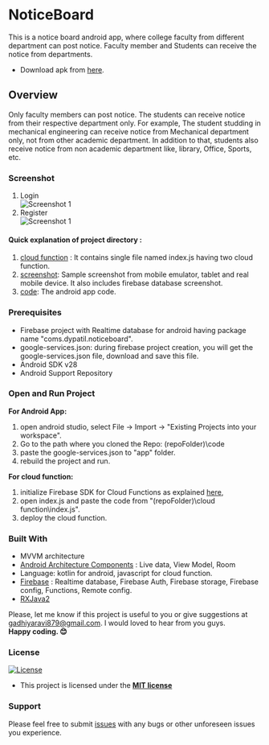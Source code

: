 # NoticeBoard

This is a notice board android app, where college faculty from different department can post notice. Faculty member and Students can receive the notice from departments.
- Download apk from [here](https://github.com/Ravi879/NoticeBoard/raw/master/Noticeboard.apk).

## Overview

Only faculty members can post notice. The students can receive notice from their respective department only.
For example, The student studding in mechanical engineering can receive notice from Mechanical department only, not from other academic department. In addition to that, students also receive notice from  non academic department like, library, Office, Sports, etc.

### Screenshot
1. Login <br>
![Screenshot 1](https://github.com/Ravi879/NoticeBoard/raw/master/Screenshot/login.jpg "")
2. Register <br>
![Screenshot 1](https://github.com/Ravi879/NoticeBoard/raw/master/Screenshot/register.jpg "")

 #### Quick explanation of project directory :
1. [cloud function](https://github.com/Ravi879/NoticeBoard/tree/master/cloud%20function) : It contains single file named index.js having two cloud function.
2. [screenshot](https://github.com/Ravi879/NoticeBoard/tree/master/Screenshot): Sample screenshot from mobile emulator, tablet and real mobile device. It also includes firebase database screenshot.
3. [code](https://github.com/Ravi879/NoticeBoard/tree/master/code): The android app code.

### Prerequisites

- Firebase project with Realtime database for android having package name "coms.dypatil.noticeboard".
- google-services.json:  during firebase project creation, you will get the google-services.json file, download and save this file.
- Android SDK v28
-  Android Support Repository

### Open and Run Project

<b>For Android App:</b>
1. open android studio, select File -> Import -> "Existing Projects into your workspace".
2. Go to the path where you cloned the Repo: (repoFolder)\code
3. paste the google-services.json to "app" folder.
4. rebuild the project and run.

<b>For cloud function:</b>
1. initialize Firebase SDK for Cloud Functions as explained [here](https://firebase.google.com/docs/functions/get-started),
2. open index.js and paste the code from  "(repoFolder)\cloud function\index.js".
3. deploy the cloud function.


### Built With

- MVVM architecture
- [Android Architecture Components](https://developer.android.com/topic/libraries/architecture/) : Live  data, View Model, Room
- Language:  kotlin for android, javascript for cloud function.
- [Firebase](https://firebase.google.com) : Realtime database, Firebase Auth, Firebase storage, Firebase config, Functions, Remote config.
- [RXJava2](https://github.com/ReactiveX/RxJava)



Please, let me know if this project is useful to you or give suggestions at gadhiyaravi879@gmail.com. I would loved to hear from you guys. <br>
<b> Happy coding. :blush: </b>

### License

[![License](http://img.shields.io/:license-mit-blue.svg?style=flat-square)](http://badges.mit-license.org)

- This project is licensed under the **[MIT license](http://opensource.org/licenses/mit-license.php)**

### Support

Please feel free to submit [issues](https://github.com/Ravi879/NoticeBoard/issues) with any bugs or other unforeseen issues you experience.
